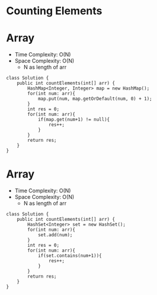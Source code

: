 # Counting Elements

# Array

- Time Complexity: O(N)
- Space Complexity: O(N)
  - N as length of arr

```
class Solution {
    public int countElements(int[] arr) {
        HashMap<Integer, Integer> map = new HashMap();
        for(int num: arr){
            map.put(num, map.getOrDefault(num, 0) + 1);
        }
        int res = 0;
        for(int num: arr){
            if(map.get(num+1) != null){
                res++;
            }
        }
        return res;
    }
}
```

# Array

- Time Complexity: O(N)
- Space Complexity: O(N)
  - N as length of arr

```
class Solution {
    public int countElements(int[] arr) {
        HashSet<Integer> set = new HashSet();
        for(int num: arr){
            set.add(num);
        }
        int res = 0;
        for(int num: arr){
            if(set.contains(num+1)){
                res++;
            }
        }
        return res;
    }
}
```
